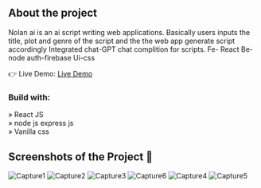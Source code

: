  <h2>About the project</h2>
 <p>Nolan ai is an ai script writing web applications. Basically users inputs the title, plot and genre of the script and the the web app generate script accordingly Integrated chat-GPT chat complition for scripts. Fe- React Be-node auth-firebase Ui-css
</p>

👉 Live Demo:  <a href='https://nolan-ai-clone-deploy.vercel.app/'>Live Demo</a>

<h3>Build with:</h3>
» React JS<br>
» node js express js<br>
» Vanilla css

<h2>Screenshots of the Project 📸</h2>

![Capture1](https://github.com/Adnan1O/NolanAi-Clone/assets/134485508/9b1848d9-164f-4d09-acba-e6b2aca2435e)
![Capture2](https://github.com/Adnan1O/NolanAi-Clone/assets/134485508/8c646684-4678-4d49-8937-35ee4e6f0d48)
![Capture3](https://github.com/Adnan1O/NolanAi-Clone/assets/134485508/d1b12169-b928-42bc-905b-7193d649172e)
![Capture6](https://github.com/Adnan1O/NolanAi-Clone/assets/134485508/085bed3d-2b05-4fda-be03-e067aca311d2)
![Capture4](https://github.com/Adnan1O/NolanAi-Clone/assets/134485508/09857ee2-c694-4db8-b042-1b4a65f713a4)
![Capture5](https://github.com/Adnan1O/NolanAi-Clone/assets/134485508/e82cbbe9-a103-4ab5-ae7a-bdad4f4e6a1d)
